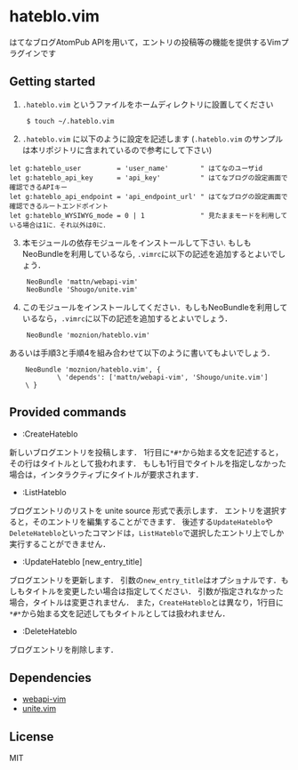 hateblo.vim
===========

はてなブログAtomPub APIを用いて，エントリの投稿等の機能を提供するVimプラグインです

Getting started
---------------

1. `.hateblo.vim` というファイルをホームディレクトリに設置してください

        $ touch ~/.hateblo.vim

2. `.hateblo.vim` に以下のように設定を記述します (`.hateblo.vim` のサンプルは本リポジトリに含まれているので参考にして下さい)

 ```vim
 let g:hateblo_user         = 'user_name'        " はてなのユーザid
 let g:hateblo_api_key      = 'api_key'          " はてなブログの設定画面で確認できるAPIキー
 let g:hateblo_api_endpoint = 'api_endpoint_url' " はてなブログの設定画面で確認できるルートエンドポイント
 let g:hateblo_WYSIWYG_mode = 0 | 1              " 見たままモードを利用している場合は1に．それ以外は0に．
 ```

3. 本モジュールの依存モジュールをインストールして下さい. もしもNeoBundleを利用しているなら, `.vimrc`に以下の記述を追加するとよいでしょう．

        NeoBundle 'mattn/webapi-vim'
        NeoBundle 'Shougo/unite.vim'

4. このモジュールをインストールしてください．もしもNeoBundleを利用しているなら，`.vimrc`に以下の記述を追加するとよいでしょう．

        NeoBundle 'moznion/hateblo.vim'

 あるいは手順3と手順4を組み合わせて以下のように書いてもよいでしょう．

        NeoBundle 'moznion/hateblo.vim', {
                \ 'depends': ['mattn/webapi-vim', 'Shougo/unite.vim']
        \ }

Provided commands
-----------------

- :CreateHateblo

新しいブログエントリを投稿します．
1行目に`*#*`から始まる文を記述すると，その行はタイトルとして扱われます．
もしも1行目でタイトルを指定しなかった場合は，インタラクティブにタイトルが要求されます．

- :ListHateblo

ブログエントリのリストを unite source 形式で表示します．
エントリを選択すると，そのエントリを編集することができます．
後述する`UpdateHateblo`や`DeleteHateblo`といったコマンドは，`ListHateblo`で選択したエントリ上でしか実行することができません．

- :UpdateHateblo [new_entry_title]

ブログエントリを更新します．
引数の`new_entry_title`はオプショナルです．もしもタイトルを変更したい場合は指定してください．
引数が指定されなかった場合，タイトルは変更されません．
また，`CreateHateblo`とは異なり，1行目に`*#*`から始まる文を記述してもタイトルとしては扱われません．

- :DeleteHateblo

ブログエントリを削除します．

Dependencies
------------

- [webapi-vim](https://github.com/mattn/webapi-vim)
- [unite.vim](https://github.com/Shougo/unite.vim)

License
-------

MIT
